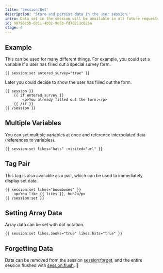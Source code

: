 ```yaml
---
title: 'Session:Set'
description: 'Store and persist data in the user session.'
intro: Data set in the session will be available in all future requests until such time that the session is cleared over time (sessions eventually expire) or intentionally. Session variables can be retrieved with the main [session](/tags/session) tag.
id: 90796c5b-6b11-4b02-9e6b-fd70211c825a
stage: 4
---
```

## Example

This can be used for many different things. For example, you could set a variable if a user has filled out a special survey form.

```
{{ session:set entered_survey="true" }}
```

Later you could decide to show the user has filled out the form.

```
{{ session }}
    {{ if entered_survey }}
        <p>You already filled out the form.</p>
    {{ /if }}
{{ /session }}
```

## Multiple Variables

You can set multiple variables at once and reference interpolated data (references to variables).

```
{{ session:set likes="hats" :visited="url" }}
```

## Tag Pair

This tag is also available as a pair, which can be used to immediately display set data.

```
{{ session:set likes="boomboxes" }}
    <p>You like {{ likes }}, huh?</p>
{{ /session:set }}
```

## Setting Array Data

Array data can be set with dot notation.

```
{{ session:set likes.books="true" likes.hats="true" }}
```

## Forgetting Data

Data can be removed from the session [session:forget](/tags/session-forget), and the entire session flushed with [session:flush](/tags/session-flush). 🚽
